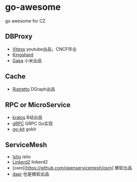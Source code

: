 # go-awesome
go awesome for CZ


## DBProxy

* [Vitess](https://github.com/vitessio/vitess) youtube出品，CNCF毕业
* [Kingshard](https://github.com/flike/kingshard)
* [Gaea](https://github.com/XiaoMi/Gaea) 小米出品

## Cache

* [Ristretto](https://github.com/dgraph-io/ristretto) DGraph出品

## RPC or MicroService

* [kratos](https://github.com/go-kratos/kratos) B站出品
* [gRPC](https://github.com/grpc/grpc-go) GRPC Go实现
* [go-kit](https://github.com/go-kit/kit) gokit

## ServiceMesh

* [Istio](https://github.com/istio/istio) istio
* [Linkerd2](https://github.com/linkerd/linkerd2) linkerd2
* [osm][https://github.com/openservicemesh/osm] 微软出品
* [dapr](https://github.com/dapr/dapr) 也是微软出品
